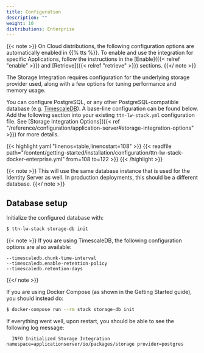 ```yaml
---
title: Configuration
description: ""
weight: 10
distributions: Enterprise
---
```


{{< note >}} On Cloud distributions, the following configuration options are automatically enabled in {{% tts %}}. To enable and use the integration for specific Applications, follow the instructions in the [Enable]({{< relref "enable" >}}) and [Retrieve]({{< relref "retrieve" >}}) sections. {{</ note >}}

The Storage Integration requires configuration for the underlying storage provider used, along with a few options for tuning performance and memory usage.

You can configure PostgreSQL, or any other PostgreSQL-compatible database (e.g. [TimescaleDB](https://www.timescale.com/)). A base-line configuration can be found below. Add the following section into your existing `ttn-lw-stack.yml` configuration file. See [Storage Integration Options]({{< ref "/reference/configuration/application-server#storage-integration-options" >}}) for more details.

{{< highlight yaml "linenos=table,linenostart=108" >}}
{{< readfile path="/content/getting-started/installation/configuration/ttn-lw-stack-docker-enterprise.yml" from=108 to=122 >}}
{{< /highlight >}}

{{< note >}} This will use the same database instance that is used for the Identity Server as well. In production deployments, this should be a different database. {{</ note >}}

## Database setup

Initialize the configured database with:

```bash
$ ttn-lw-stack storage-db init
```

{{< note >}}
If you are using TimescaleDB, the following configuration options are also available:

```
--timescaledb.chunk-time-interval
--timescaledb.enable-retention-policy
--timescaledb.retention-days
```
{{</ note >}}

If you are using Docker Compose (as shown in the Getting Started guide), you should instead do:

```bash
$ docker-compose run --rm stack storage-db init
```

If everything went well, upon restart, you should be able to see the following log message:

```
  INFO Initialized Storage Integration          namespace=applicationserver/io/packages/storage provider=postgres
```
